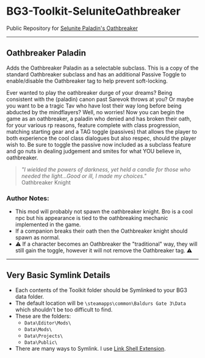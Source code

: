 # BG3-Toolkit-SeluniteOathbreaker
Public Repository for [Selunite Paladin's Oathbreaker](https://mod.io/g/baldursgate3/m/seluniteoathbreaker)

---
## Oathbreaker Paladin

Adds the Oathbreaker Paladin as a selectable subclass. This is a copy of the standard Oathbreaker subclass and has an additional Passive Toggle to enable/disable the Oathbreaker tag to help prevent soft-locking.

Ever wanted to play the oathbreaker durge of your dreams? Being consistent with the (paladin) canon past Sarevok throws at you? Or maybe you want to be a tragic Tav who have lost their way long before being abducted by the mindflayers? Well, no worries! Now you can begin the game as an oathbreaker, a paladin who denied and has broken their oath, for your various rp reasons, feature complete with class progression, matching starting gear and a TAG toggle (passives) that allows the player to both experience the cool class dialogues but also respec, should the player wish to.
Be sure to toggle the passive now included as a subclass feature and go nuts in dealing judgement and smites for what YOU believe in, oathbreaker.

> *"I wielded the powers of darkness, yet held a candle for those who needed the light...Good or ill, I made my choices."*  
> Oathbreaker Knight

### Author Notes:
- This mod will probably not spawn the oathbreaker knight. Bro is a cool npc but his appearance is tied to the oathbreaking mechanic implemented in the game.
- If a companion breaks their oath then the Oathbreaker knight should spawn as normal.
- ⚠️ If a character becomes an Oathbreaker the "traditional" way, they will still gain the toggle, however it will not remove the Oathbreaker tag. ⚠️

---
## Very Basic Symlink Details

- Each contents of the Toolkit folder should be Symlinked to your BG3 data folder.
- The default location will be `\steamapps\common\Baldurs Gate 3\Data` which shouldn't be too difficult to find.
- These are the folders:
  - `Data\Editor\Mods\`
  - `Data\Mods\`
  - `Data\Projects\`
  - `Data\Public\`
- There are many ways to Symlink. I use [Link Shell Extension](https://schinagl.priv.at/nt/hardlinkshellext/linkshellextension.html).